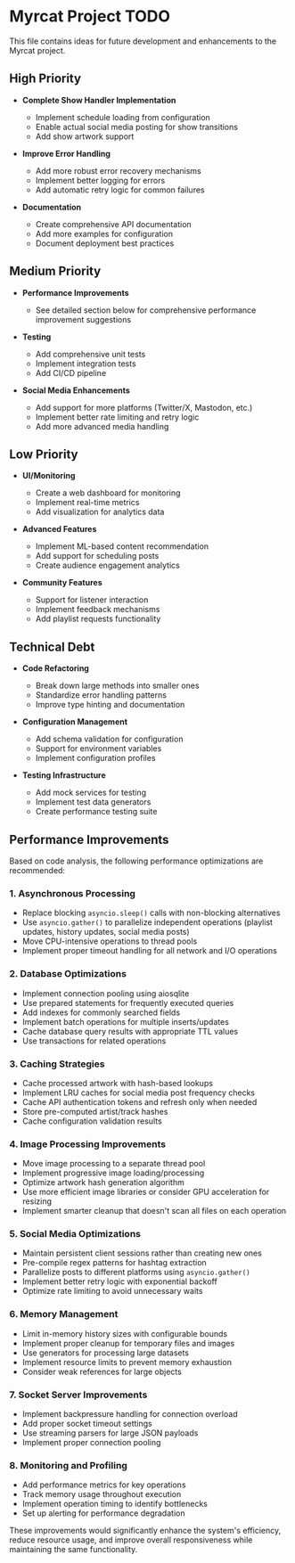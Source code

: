 # Myrcat Project TODO

This file contains ideas for future development and enhancements to the Myrcat project.

## High Priority

- **Complete Show Handler Implementation**
  - Implement schedule loading from configuration
  - Enable actual social media posting for show transitions
  - Add show artwork support

- **Improve Error Handling**
  - Add more robust error recovery mechanisms
  - Implement better logging for errors
  - Add automatic retry logic for common failures

- **Documentation**
  - Create comprehensive API documentation
  - Add more examples for configuration
  - Document deployment best practices

## Medium Priority

- **Performance Improvements**
  - See detailed section below for comprehensive performance improvement suggestions

- **Testing**
  - Add comprehensive unit tests
  - Implement integration tests
  - Add CI/CD pipeline

- **Social Media Enhancements**
  - Add support for more platforms (Twitter/X, Mastodon, etc.)
  - Implement better rate limiting and retry logic
  - Add more advanced media handling

## Low Priority

- **UI/Monitoring**
  - Create a web dashboard for monitoring
  - Implement real-time metrics
  - Add visualization for analytics data

- **Advanced Features**
  - Implement ML-based content recommendation
  - Add support for scheduling posts
  - Create audience engagement analytics

- **Community Features**
  - Support for listener interaction
  - Implement feedback mechanisms
  - Add playlist requests functionality

## Technical Debt

- **Code Refactoring**
  - Break down large methods into smaller ones
  - Standardize error handling patterns
  - Improve type hinting and documentation

- **Configuration Management**
  - Add schema validation for configuration
  - Support for environment variables
  - Implement configuration profiles

- **Testing Infrastructure**
  - Add mock services for testing
  - Implement test data generators
  - Create performance testing suite

## Performance Improvements

Based on code analysis, the following performance optimizations are recommended:

### 1. Asynchronous Processing
- Replace blocking `asyncio.sleep()` calls with non-blocking alternatives
- Use `asyncio.gather()` to parallelize independent operations (playlist updates, history updates, social media posts)
- Move CPU-intensive operations to thread pools
- Implement proper timeout handling for all network and I/O operations

### 2. Database Optimizations
- Implement connection pooling using aiosqlite
- Use prepared statements for frequently executed queries
- Add indexes for commonly searched fields
- Implement batch operations for multiple inserts/updates
- Cache database query results with appropriate TTL values
- Use transactions for related operations

### 3. Caching Strategies
- Cache processed artwork with hash-based lookups
- Implement LRU caches for social media post frequency checks
- Cache API authentication tokens and refresh only when needed
- Store pre-computed artist/track hashes
- Cache configuration validation results

### 4. Image Processing Improvements
- Move image processing to a separate thread pool
- Implement progressive image loading/processing
- Optimize artwork hash generation algorithm
- Use more efficient image libraries or consider GPU acceleration for resizing
- Implement smarter cleanup that doesn't scan all files on each operation

### 5. Social Media Optimizations
- Maintain persistent client sessions rather than creating new ones
- Pre-compile regex patterns for hashtag extraction
- Parallelize posts to different platforms using `asyncio.gather()`
- Implement better retry logic with exponential backoff
- Optimize rate limiting to avoid unnecessary waits

### 6. Memory Management
- Limit in-memory history sizes with configurable bounds
- Implement proper cleanup for temporary files and images
- Use generators for processing large datasets
- Implement resource limits to prevent memory exhaustion
- Consider weak references for large objects

### 7. Socket Server Improvements
- Implement backpressure handling for connection overload
- Add proper socket timeout settings
- Use streaming parsers for large JSON payloads
- Implement proper connection pooling

### 8. Monitoring and Profiling
- Add performance metrics for key operations
- Track memory usage throughout execution
- Implement operation timing to identify bottlenecks
- Set up alerting for performance degradation

These improvements would significantly enhance the system's efficiency, reduce resource usage, and improve overall responsiveness while maintaining the same functionality.